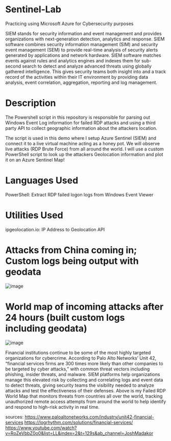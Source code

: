 # Sentinel-Lab
Practicing using Microsoft Azure for Cybersecurity purposes

SIEM stands for security information and event management and provides organizations with next-generation detection, analytics and response. SIEM software combines security information management (SIM) and security event management (SEM) to provide real-time analysis of security alerts generated by applications and network hardware. SIEM software matches events against rules and analytics engines and indexes them for sub-second search to detect and analyze advanced threats using globally gathered intelligence. This gives security teams both insight into and a track record of the activities within their IT environment by providing data analysis, event correlation, aggregation, reporting and log management.


# Description
The Powershell script in this repository is responsible for parsing out Windows Event Log information for failed RDP attacks and using a third party API to collect geographic information about the attackers location.

The script is used in this demo where I setup Azure Sentinel (SIEM) and connect it to a live virtual machine acting as a honey pot. We will observe live attacks (RDP Brute Force) from all around the world. I will use a custom PowerShell script to look up the attackers Geolocation information and plot it on an Azure Sentinel Map!

# Languages Used
PowerShell: Extract RDP failed logon logs from Windows Event Viewer

# Utilities Used
ipgeolocation.io: IP Address to Geolocation API

# Attacks from China coming in; Custom logs being output with geodata
![image](https://github.com/user-attachments/assets/1b51b21e-f29a-421f-a9b7-2ce228c85449)

# World map of incoming attacks after 24 hours (built custom logs including geodata)

![image](https://github.com/user-attachments/assets/329207a5-cead-4d54-9096-0f549ecf7a95)

Financial institutions continue to be some of the most highly targeted organizations for cybercrime. According to Palo Alto Networks’ Unit 42, “financial services firms are 300 times more likely than other companies to be targeted by cyber attacks,” with common threat vectors including phishing, insider threats, and malware. SIEM platforms help organizations manage this elevated risk by collecting and correlating logs and event data to detect threats, giving security teams the visibility needed to analyze attacks and test the effectiveness of their defenses. Above is my Failed RDP World Map that monitors threats from countries all over the world, tracking unauthorized remote access attempts from around the world to help identify and respond to high-risk activity in real time.

sources: https://www.paloaltonetworks.com/industry/unit42-financial-services
         https://logrhythm.com/solutions/financial-services/
         https://www.youtube.com/watch?v=RoZeVbbZ0o0&list=LL&index=2&t=129s&ab_channel=JoshMadakor
